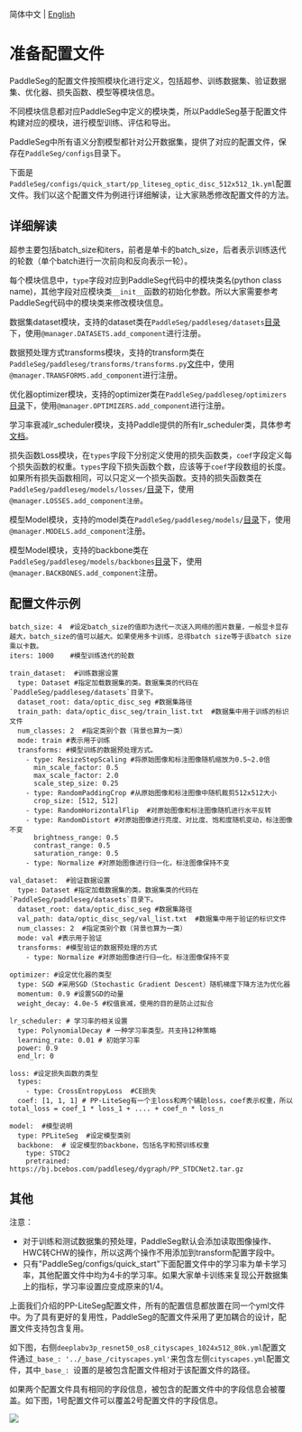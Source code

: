 简体中文 | [English](pre_config.md)

# 准备配置文件

PaddleSeg的配置文件按照模块化进行定义，包括超参、训练数据集、验证数据集、优化器、损失函数、模型等模块信息。

不同模块信息都对应PaddleSeg中定义的模块类，所以PaddleSeg基于配置文件构建对应的模块，进行模型训练、评估和导出。

PaddleSeg中所有语义分割模型都针对公开数据集，提供了对应的配置文件，保存在`PaddleSeg/configs`目录下。

下面是`PaddleSeg/configs/quick_start/pp_liteseg_optic_disc_512x512_1k.yml`配置文件。我们以这个配置文件为例进行详细解读，让大家熟悉修改配置文件的方法。

## 详细解读

超参主要包括batch_size和iters，前者是单卡的batch_size，后者表示训练迭代的轮数（单个batch进行一次前向和反向表示一轮）。

每个模块信息中，`type`字段对应到PaddleSeg代码中的模块类名(python class name)，其他字段对应模块类`__init__`函数的初始化参数。所以大家需要参考PaddleSeg代码中的模块类来修改模块信息。

数据集dataset模块，支持的dataset类在`PaddleSeg/paddleseg/datasets`[目录](../../paddleseg/datasets/)下，使用`@manager.DATASETS.add_component`进行注册。

数据预处理方式transforms模块，支持的transform类在`PaddleSeg/paddleseg/transforms/transforms.py`[文件](../../paddleseg/transforms/transforms.py)中，使用`@manager.TRANSFORMS.add_component`进行注册。

优化器optimizer模块，支持的optimizer类在`PaddleSeg/paddleseg/optimizers`[目录](../../paddleseg/optimizers/)下，使用`@manager.OPTIMIZERS.add_component`进行注册。

学习率衰减lr_scheduler模块，支持Paddle提供的所有lr_scheduler类，具体参考[文档](https://www.paddlepaddle.org.cn/documentation/docs/zh/api/paddle/optimizer/Overview_cn.html#about-lr)。

损失函数Loss模块，在`types`字段下分别定义使用的损失函数类，`coef`字段定义每个损失函数的权重。`types`字段下损失函数个数，应该等于`coef`字段数组的长度。如果所有损失函数相同，可以只定义一个损失函数。支持的损失函数类在`PaddleSeg/paddleseg/models/losses/`[目录](../../paddleseg/models/losses/)下，使用`@manager.LOSSES.add_component注册`。

模型Model模块，支持的model类在`PaddleSeg/paddleseg/models/`[目录](../../paddleseg/models)下，使用`@manager.MODELS.add_component`注册。

模型Model模块，支持的backbone类在`PaddleSeg/paddleseg/models/backbones`[目录](../../paddleseg/models/backbones/)下，使用`@manager.BACKBONES.add_component`注册。

## 配置文件示例

```
batch_size: 4  #设定batch_size的值即为迭代一次送入网络的图片数量，一般显卡显存越大，batch_size的值可以越大。如果使用多卡训练，总得batch size等于该batch size乘以卡数。
iters: 1000    #模型训练迭代的轮数

train_dataset:  #训练数据设置
  type: Dataset #指定加载数据集的类。数据集类的代码在`PaddleSeg/paddleseg/datasets`目录下。
  dataset_root: data/optic_disc_seg #数据集路径
  train_path: data/optic_disc_seg/train_list.txt  #数据集中用于训练的标识文件
  num_classes: 2  #指定类别个数（背景也算为一类）
  mode: train #表示用于训练
  transforms: #模型训练的数据预处理方式。
    - type: ResizeStepScaling #将原始图像和标注图像随机缩放为0.5~2.0倍
      min_scale_factor: 0.5
      max_scale_factor: 2.0
      scale_step_size: 0.25
    - type: RandomPaddingCrop #从原始图像和标注图像中随机裁剪512x512大小
      crop_size: [512, 512]
    - type: RandomHorizontalFlip  #对原始图像和标注图像随机进行水平反转
    - type: RandomDistort #对原始图像进行亮度、对比度、饱和度随机变动，标注图像不变
      brightness_range: 0.5
      contrast_range: 0.5
      saturation_range: 0.5
    - type: Normalize #对原始图像进行归一化，标注图像保持不变

val_dataset:  #验证数据设置
  type: Dataset #指定加载数据集的类。数据集类的代码在`PaddleSeg/paddleseg/datasets`目录下。
  dataset_root: data/optic_disc_seg #数据集路径
  val_path: data/optic_disc_seg/val_list.txt  #数据集中用于验证的标识文件
  num_classes: 2  #指定类别个数（背景也算为一类）
  mode: val #表示用于验证
  transforms: #模型验证的数据预处理的方式
    - type: Normalize #对原始图像进行归一化，标注图像保持不变

optimizer: #设定优化器的类型
  type: SGD #采用SGD（Stochastic Gradient Descent）随机梯度下降方法为优化器
  momentum: 0.9 #设置SGD的动量
  weight_decay: 4.0e-5 #权值衰减，使用的目的是防止过拟合

lr_scheduler: # 学习率的相关设置
  type: PolynomialDecay # 一种学习率类型。共支持12种策略
  learning_rate: 0.01 # 初始学习率
  power: 0.9
  end_lr: 0

loss: #设定损失函数的类型
  types:
    - type: CrossEntropyLoss  #CE损失
  coef: [1, 1, 1] # PP-LiteSeg有一个主loss和两个辅助loss，coef表示权重，所以 total_loss = coef_1 * loss_1 + .... + coef_n * loss_n

model:  #模型说明
  type: PPLiteSeg  #设定模型类别
  backbone:  # 设定模型的backbone，包括名字和预训练权重
    type: STDC2
    pretrained: https://bj.bcebos.com/paddleseg/dygraph/PP_STDCNet2.tar.gz

```

## 其他

注意：
- 对于训练和测试数据集的预处理，PaddleSeg默认会添加读取图像操作、HWC转CHW的操作，所以这两个操作不用添加到transform配置字段中。
- 只有"PaddleSeg/configs/quick_start"下面配置文件中的学习率为单卡学习率，其他配置文件中均为4卡的学习率。如果大家单卡训练来复现公开数据集上的指标，学习率设置应变成原来的1/4。


上面我们介绍的PP-LiteSeg配置文件，所有的配置信息都放置在同一个yml文件中。为了具有更好的复用性，PaddleSeg的配置文件采用了更加耦合的设计，配置文件支持包含复用。

如下图，右侧`deeplabv3p_resnet50_os8_cityscapes_1024x512_80k.yml`配置文件通过`_base_: '../_base_/cityscapes.yml'`来包含左侧`cityscapes.yml`配置文件，其中`_base_: `设置的是被包含配置文件相对于该配置文件的路径。

如果两个配置文件具有相同的字段信息，被包含的配置文件中的字段信息会被覆盖。如下图，1号配置文件可以覆盖2号配置文件的字段信息。

![](./images/fig3.png)

